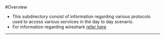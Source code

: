 #Overview

- This subdirectory consist of information regarding various protocols used to access various serviices in the day to day scenario.
- For information regarding wireshark [refer here](https://github.com/SHIROIreaper/Elevate-Labs/blob/main/Day-1/Documentation/Wireshark.md)
---
